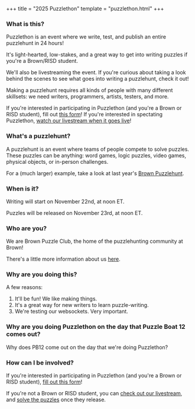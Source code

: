 +++
title = "2025 Puzzlethon"
template = "puzzlethon.html"
+++

### What is this?

Puzzlethon is an event where we write, test, and publish an entire puzzlehunt in 24 hours!

It's light-hearted, low-stakes, and a great way to get into writing puzzles if you're a Brown/RISD student.

We'll also be livestreaming the event. If you're curious about taking a look behind the scenes to see what goes into writing a puzzlehunt, check it out!

Making a puzzlehunt requires all kinds of people with many different skillsets: we need <span class="bold-text">writers</span>, <span class="bold-text">programmers</span>, <span class="bold-text">artists</span>, <span class="bold-text">testers</span>, and more. 

If you're interested in participating in Puzzlethon (and you're a Brown or RISD student), fill out [this form](https://forms.gle/62rNmpGzUkYPqN978)! If you're interested in spectating Puzzlethon, [watch our livestream when it goes live](https://youtube.com/live/sjQ9wiGR2C0)!

### What's a puzzlehunt?

A puzzlehunt is an event where teams of people compete to solve puzzles. These puzzles can be anything: word games, logic puzzles, video games, physical objects, or in-person challenges.

For a (much larger) example, take a look at last year's <a href="https://www.brownpuzzlehunt.com">Brown Puzzlehunt</a>.

### When is it?

Writing will start on November 22nd, at noon ET.

Puzzles will be released on November 23rd, at noon ET.

### Who are you?

We are Brown Puzzle Club, the home of the puzzlehunting community at Brown!

There's a little more information about us <a href="/">here</a>.

### Why are you doing this?

A few reasons:

<ol>
    <li>It'll be fun! We like making things.</li>
    <li>It's a great way for new writers to learn puzzle-writing.</li>
    <li>We're testing our websockets. Very important.</li>
</ol>

### Why are you doing Puzzlethon on the day that Puzzle Boat 12 comes out?

Why does PB12 come out on the day that we're doing Puzzlethon?

### How can I be involved?

If you're interested in participating in Puzzlethon (and you're a Brown or RISD student), [fill out this form](https://forms.gle/62rNmpGzUkYPqN978)! 

If you're not a Brown or RISD student, you can [check out our livestream](https://youtube.com/live/sjQ9wiGR2C0), and [solve the puzzles](https://puzzlethon.brownpuzzle.club/) once they release.